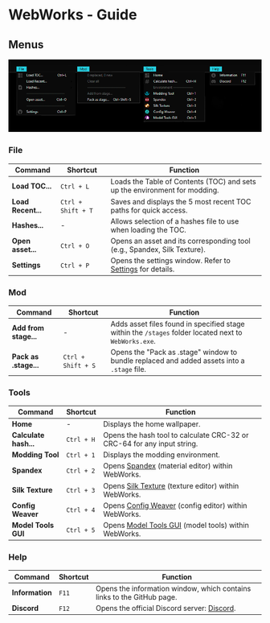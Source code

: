 # WebWorks - Guide
## Menus
![Menus screenshot](Screenshots/Menus.png)
### File
| Command            | Shortcut           | Function                                                                   |
| ------------------ | ------------------ | -------------------------------------------------------------------------- |
| **Load TOC...**    | `Ctrl + L`         | Loads the Table of Contents (TOC) and sets up the environment for modding. |
| **Load Recent...** | `Ctrl + Shift + T` | Saves and displays the 5 most recent TOC paths for quick access.           |
| **Hashes...**      | -                  | Allows selection of a hashes file to use when loading the TOC.             |
| **Open asset...**  | `Ctrl + O`         | Opens an asset and its corresponding tool (e.g., Spandex, Silk Texture).   |
| **Settings**       | `Ctrl + P`         | Opens the settings window. Refer to [Settings](#settings) for details.     |

### Mod
| Command               | Shortcut           | Function                                                                                              |
| --------------------- | ------------------ | ----------------------------------------------------------------------------------------------------- |
| **Add from stage...** | -                  | Adds asset files found in specified stage within the `/stages` folder located next to `WebWorks.exe`. |
| **Pack as .stage...** | `Ctrl + Shift + S` | Opens the "Pack as .stage" window to bundle replaced and added assets into a `.stage` file.           |

### Tools
| Command               | Shortcut   | Function                                                                 |
| --------------------- | ---------- | ------------------------------------------------------------------------ |
| **Home**              | -          | Displays the home wallpaper.                                             |
| **Calculate hash...** | `Ctrl + H` | Opens the hash tool to calculate CRC-32 or CRC-64 for any input string.  |
| **Modding Tool**      | `Ctrl + 1` | Displays the modding environment.                                        |
| **Spandex**           | `Ctrl + 2` | Opens [Spandex](Soandex.md) (material editor) within WebWorks.           |
| **Silk Texture**      | `Ctrl + 3` | Opens [Silk Texture](SilkTexture.md) (texture editor) within WebWorks.   |
| **Config Weaver**     | `Ctrl + 4` | Opens [Config Weaver](ConfigWeaver.md) (config editor) within WebWorks.  |
| **Model Tools GUI**   | `Ctrl + 5` | Opens [Model Tools GUI](ModelToolsGUI.md) (model tools) within WebWorks. |

### Help
| Command         | Shortcut | Function                                                               |
| --------------- | -------- | ---------------------------------------------------------------------- |
| **Information** | `F11`    | Opens the information window, which contains links to the GitHub page. |
| **Discord**     | `F12`    | Opens the official Discord server: [Discord](https://discord.com).     |